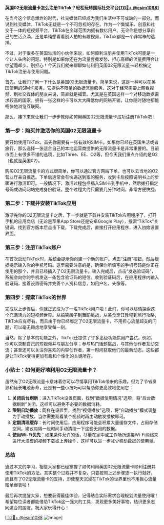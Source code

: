 **英国02无限流量卡怎么注册TikTok？轻松玩转国际社交平台[[TG💪+ @esim1088](https://t.me/s/esim1088)]**

在当今这个信息爆炸的时代，社交媒体已经成为我们生活中不可或缺的一部分。而说到社交媒体，TikTok无疑是一个不可忽视的存在。作为一个集娱乐、创意和社交于一体的短视频平台，TikTok在全球范围内拥有数亿用户。无论你是想分享自己的生活点滴，还是单纯想看看别人拍的有趣视频，TikTok都是一个非常棒的选择。

不过，对于很多在英国生活的小伙伴来说，如何顺利注册并使用TikTok可能是一个让人头疼的问题。特别是如果你还在为流量套餐发愁，担心高额的流量费用会让你望而却步。别担心！今天我们就来聊聊如何利用英国02无限流量卡轻松搞定TikTok注册与使用问题。

首先，让我们了解一下什么是英国02无限流量卡。简单来说，这是一种可以在英国使用的SIM卡服务，它提供不限量的数据流量服务。这对于经常需要上网看视频、刷社交媒体的朋友来说，简直就是福音。尤其是在英国这样一个对移动数据需求较高的国家，拥有一张这样的卡可以大大降低你的网络开销，让你随时随地都能畅快地浏览互联网。

那么，接下来就让我们一步步教你如何用英国02无限流量卡成功注册TikTok吧！

### 第一步：购买并激活你的英国02无限流量卡

要开始使用TikTok，首先你需要有一张有效的SIM卡。如果你已经在英国生活或者旅行，那么选择一张适合自己的本地运营商提供的无限流量卡是非常重要的。目前市面上有很多不错的选项，比如Three、EE、O2等，但今天我们重点介绍的是O2（也就是英国02）。

购买O2无限流量卡的方式很简单，你可以通过官方网站下单，也可以去当地的O2营业厅亲自挑选。下单后通常会有快递送到家的服务，收到卡后按照说明书上的步骤进行激活即可。一般情况下，激活过程包括插入SIM卡到手机中，然后拨打指定号码或访问网站完成身份验证。整个过程大约只需要几分钟时间，非常方便快捷。

### 第二步：下载并安装TikTok应用

激活完你的O2无限流量卡之后，下一步就是下载并安装TikTok应用程序了。打开手机的应用商店（无论是苹果App Store还是安卓Google Play），搜索“TikTok”关键词，找到官方版本后点击下载。下载完成后，直接打开应用程序，进入初始设置界面。

### 第三步：注册TikTok账户

在首次启动TikTok时，系统会提示你创建一个新的账户。点击“注册”按钮，然后根据提示输入你的手机号码。这里需要注意的是，确保你所填写的手机号码是你正在使用的那个，并且已经插入了O2无限流量卡。输入完成后，点击“发送验证码”，系统会向你的手机发送一条包含验证码的短信。收到验证码后，在应用程序内输入验证码，接着设置密码并完善个人资料信息，如用户名、头像等。

### 第四步：探索TikTok的世界

完成以上步骤后，你就正式成为了一名TikTok用户啦！此时，你可以尽情探索这个充满活力的短视频世界。从搞笑段子到舞蹈挑战，从美食烹饪教程到旅行攻略，TikTok应有尽有。而且由于你已经绑定了O2无限流量卡，不用担心流量超支的问题，可以毫无顾虑地享受每一刻。

当然，除了基本的功能之外，TikTok还提供了许多高级功能供用户尝试。例如，你可以录制自己的短视频并与朋友分享；参与热门话题挑战，与其他创作者互动交流；甚至还可以关注你喜欢的内容创作者，第一时间获取他们的最新动态。这些都是让TikTok变得更加有趣和个性化的关键所在。

### 小贴士：如何更好地利用O2无限流量卡？

虽然有了O2无限流量卡意味着你可以尽情享用TikTok带来的乐趣，但为了节省资源和延长电池寿命，还是有一些小技巧可以帮助你更高效地使用它：

1. **关闭后台刷新**：进入TikTok设置页面，找到“数据使用情况”选项，将“后台数据刷新”关闭。这样可以避免不必要的数据消耗。
2. **限制自动播放**：同样在设置里，找到“视频播放”选项，将“自动播放”模式调整为手动播放。当你需要观看某个视频时再主动触发播放即可。
3. **定期清理缓存**：长时间使用后，应用程序可能会积累大量缓存文件，占用存储空间。建议每隔一段时间手动清理一下这些无用的数据。
4. **使用Wi-Fi优先**：如果条件允许的话，尽量在家中或工作场所连接Wi-Fi网络来进行大规模的视频下载或上传操作，这样可以进一步减少移动数据的使用量。

### 总结

通过本文的学习，相信大家都已经掌握了如何利用英国02无限流量卡顺利注册并使用TikTok的方法。其实整个过程并不复杂，只要按照上述步骤逐一执行就好。而且有了O2无限流量卡的支持，即使整天沉浸在TikTok的世界里也不用担心流量账单爆表啦！

最后再次提醒大家，想要获得最佳体验，记得结合实际需求合理规划流量使用哦！希望每位读者都能借助TikTok这一强大的工具，发现更多美好事物，结识更多志同道合的朋友。祝大家玩得开心！

[[TG💪+ @esim1088](https://t.me/s/esim1088) ![Image](https://i.postimg.cc/4NQfJmqS/Snipaste-2025-05-13-00-14-12.png)]
